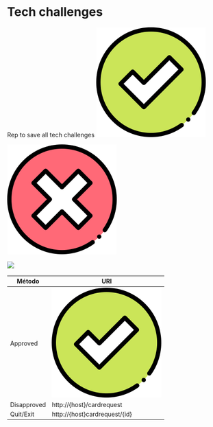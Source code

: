 # Tech challenges

Rep to save all tech challenges
![](https://github.com/allsou/ProcessosSeletivos/blob/master/assets/check-mark.png)

![](https://github.com/allsou/ProcessosSeletivos/blob/master/assets/cancel.png)

![](https://github.com/allsou/ProcessosSeletivos/blob/master/assets/exit.png)

| Método      | URI                           |
| ----------- | ----------------------------- |
| Approved    | ![](https://github.com/allsou/ProcessosSeletivos/blob/master/assets/check-mark.png)     |
| Disapproved | http://{host}/cardrequest     |
| Quit/Exit   | http://{host}cardrequest/{id} |